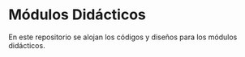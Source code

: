 # **Módulos Didácticos**
En este repositorio se alojan los códigos y diseños para los módulos didácticos.
